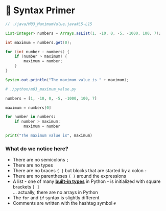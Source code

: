 <!-- .slide: id="-syntax-primer" -->

# 🐍 Syntax Primer
<!-- .element: class="headline" -->

<div class="sidebyside">

```java
// ./java/M03_MaximumValue.java#L5-L15

List<Integer> numbers = Arrays.asList(1, -10, 0, -5, -1000, 100, 7);

int maximum = numbers.get(0);

for (int number : numbers) {
    if (number > maximum) {
        maximum = number;
    }
}

System.out.println("The maximum value is " + maximum);
```

```py
# ./python/m03_maximum_value.py

numbers = [1, -10, 0, -5, -1000, 100, 7]

maximum = numbers[0]

for number in numbers:
    if number > maximum:
        maximum = number

print("The maximum value is", maximum)

```

</div>

<div class="fragment">

### What do we notice here?

- There are no semicolons `;`
- There are no types
- There are no braces `{ }` but blocks that are started by a colon `:`
- There are no parentheses `( )` around the expressions
- A list - one of many [**built-in types**](https://docs.python.org/3/library/stdtypes.html) in Python - is initialized with square brackets `[ ]`  
  ... actually, there are no arrays in Python
- The `for` and `if` syntax is slightly different
- Comments are written with the hashtag symbol `#`

</div>
